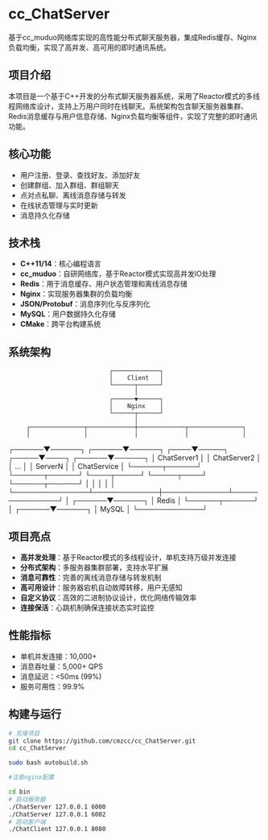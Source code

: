 # cc_ChatServer

基于cc_muduo网络库实现的高性能分布式聊天服务器，集成Redis缓存、Nginx负载均衡，实现了高并发、高可用的即时通讯系统。

## 项目介绍

本项目是一个基于C++开发的分布式聊天服务器系统，采用了Reactor模式的多线程网络库设计，支持上万用户同时在线聊天。系统架构包含聊天服务器集群、Redis消息缓存与用户信息存储、Nginx负载均衡等组件，实现了完整的即时通讯功能。

## 核心功能

- 用户注册、登录、查找好友、添加好友
- 创建群组、加入群组、群组聊天
- 点对点私聊、离线消息存储与转发
- 在线状态管理与实时更新
- 消息持久化存储

## 技术栈

- **C++11/14**：核心编程语言
- **cc_muduo**：自研网络库，基于Reactor模式实现高并发IO处理
- **Redis**：用于消息缓存、用户状态管理和离线消息存储
- **Nginx**：实现服务器集群的负载均衡
- **JSON/Protobuf**：消息序列化与反序列化
- **MySQL**：用户数据持久化存储
- **CMake**：跨平台构建系统

## 系统架构
                                ┌─────────────┐
                                │    Client   │
                                └──────┬──────┘
                                       │
                                ┌──────▼──────┐
                                │    Nginx    │
                                └──────┬──────┘
                                       │
         ┌───────────────┬─────────────┼─────────────┬───────────────┐
         │               │             │             │               │
  ┌──────▼──────┐ ┌──────▼──────┐ ┌────▼─────┐ ┌─────▼────┐  ┌──────▼──────┐
  │ ChatServer1 │ │ ChatServer2 │ │    ...   │ │ ServerN  │  │ ChatService │
  └──────┬──────┘ └──────┬──────┘ └────┬─────┘ └─────┬────┘  └──────┬──────┘
         │               │             │             │               │
         └───────────────┴─────────────┼─────────────┴───────────────┘
                                       │
                                ┌──────▼──────┐
                                │    Redis    │
                                └──────┬──────┘
                                       │
                                ┌──────▼──────┐
                                │    MySQL    │
                                └─────────────┘

## 项目亮点

- **高并发处理**：基于Reactor模式的多线程设计，单机支持万级并发连接
- **分布式架构**：多服务器集群部署，支持水平扩展
- **消息可靠性**：完善的离线消息存储与转发机制
- **高可用设计**：服务器宕机自动故障转移，用户无感知
- **自定义协议**：高效的二进制协议设计，优化网络传输效率
- **连接保活**：心跳机制确保连接状态实时监控

## 性能指标

- 单机并发连接：10,000+
- 消息吞吐量：5,000+ QPS
- 消息延迟：<50ms (99%)
- 服务可用性：99.9%

## 构建与运行

```bash
# 克隆项目
git clone https://github.com/cmzcc/cc_ChatServer.git
cd cc_ChatServer

sudo bash autobuild.sh

#注意nginx配置

cd bin
# 启动服务器
./ChatServer 127.0.0.1 6000
./ChatServer 127.0.0.1 6002
# 启动客户端
./ChatClient 127.0.0.1 8080

